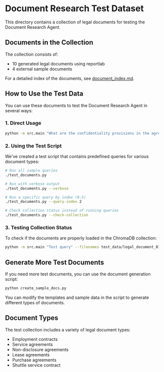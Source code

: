 # Document Research Test Dataset

This directory contains a collection of legal documents for testing the Document Research Agent.

## Documents in the Collection

The collection consists of:
- 10 generated legal documents using reportlab
- 4 external sample documents

For a detailed index of the documents, see [document_index.md](document_index.md).

## How to Use the Test Data

You can use these documents to test the Document Research Agent in several ways:

### 1. Direct Usage

```bash
python -m src.main "What are the confidentiality provisions in the agreements?" --filenames test_data/legal_document_03_non_disclosure_agreement.pdf test_data/sample_nda.pdf
```

### 2. Using the Test Script

We've created a test script that contains predefined queries for various document types:

```bash
# Run all sample queries
./test_documents.py

# Run with verbose output
./test_documents.py --verbose

# Run a specific query by index (0-5)
./test_documents.py --query-index 2

# Check collection status instead of running queries
./test_documents.py --check-collection
```

### 3. Testing Collection Status

To check if the documents are properly loaded in the ChromaDB collection:

```bash
python -m src.main "Test query" --filenames test_data/legal_document_01_employment_contract.pdf --check-collection
```

## Generate More Test Documents

If you need more test documents, you can use the document generation script:

```bash
python create_sample_docs.py
```

You can modify the templates and sample data in the script to generate different types of documents.

## Document Types

The test collection includes a variety of legal document types:
- Employment contracts
- Service agreements
- Non-disclosure agreements
- Lease agreements
- Purchase agreements
- Shuttle service contract 